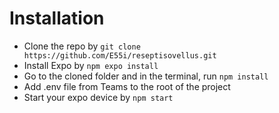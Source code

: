 # Installation
- Clone the repo by `git clone https://github.com/E55i/reseptisovellus.git`
- Install Expo by `npm expo install`
- Go to the cloned folder and in the terminal, run `npm install`
- Add .env file from Teams to the root of the project
- Start your expo device by `npm start`